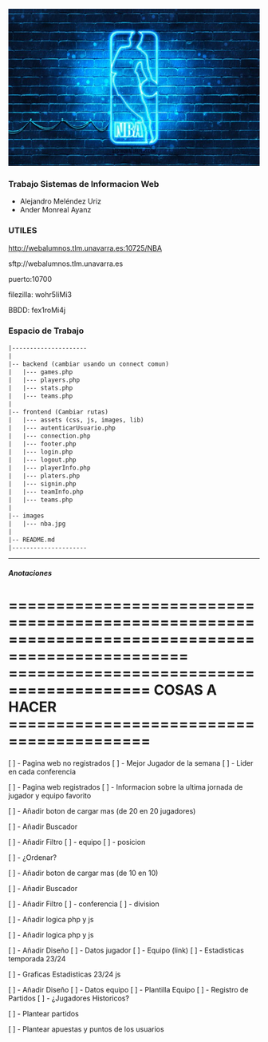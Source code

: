 ![Imagen NBA](images/nba.jpg)


### Trabajo Sistemas de Informacion Web

- Alejandro Meléndez Uriz
- Ander Monreal Ayanz


### UTILES

http://webalumnos.tlm.unavarra.es:10725/NBA

sftp://webalumnos.tlm.unavarra.es

puerto:10700

filezilla: wohr5IiMi3

BBDD: fex1roMi4j


### Espacio de Trabajo
```
|---------------------
|
|-- backend (cambiar usando un connect comun)
|   |--- games.php 
|   |--- players.php 
|   |--- stats.php 
|   |--- teams.php 
|
|-- frontend (Cambiar rutas)
|   |--- assets (css, js, images, lib)
|   |--- autenticarUsuario.php
|   |--- connection.php
|   |--- footer.php
|   |--- login.php
|   |--- logout.php
|   |--- playerInfo.php
|   |--- platers.php
|   |--- signin.php
|   |--- teamInfo.php
|   |--- teams.php
|
|-- images
|   |--- nba.jpg
|
|-- README.md
|---------------------
```

---

##### Anotaciones

=================================================================================================
========================================= COSAS A HACER =========================================
=================================================================================================



<!-- ========== PAGINA PRINCIPAL index.php ========== -->

[ ] - Pagina web no registrados
    [ ] - Mejor Jugador de la semana
    [ ] - Lider en cada conferencia

[ ] - Pagina web registrados
    [ ] - Informacion sobre la ultima jornada de jugador y equipo favorito



<!-- ========== PAGINA JUGADORES jugadores.php ========== -->

[ ] - Añadir boton de cargar mas (de 20 en 20 jugadores)

[ ] - Añadir Buscador

[ ] - Añadir Filtro
    [ ] - equipo
    [ ] - posicion

[ ] - ¿Ordenar?



<!-- ========== PAGINA EQUIPOS equipos.php ========== -->

[ ] - Añadir boton de cargar mas (de 10 en 10)

[ ] - Añadir Buscador

[ ] - Añadir Filtro
    [ ] - conferencia
    [ ] - division



<!-- ========== PAGINA Log In login.php ========== -->

[ ] - Añadir logica php y js



<!-- ========== PAGINA Sign In sigin.php ========== -->

[ ] - Añadir logica php y js



<!-- ========== PAGINA Jugador player.php ========== -->

[ ] - Añadir Diseño
    [ ] - Datos jugador
    [ ] - Equipo (link)
    [ ] - Estadisticas temporada 23/24

[ ] - Graficas Estadisticas 23/24 js


<!-- ========== PAGINA Equipo team.php ========== -->

[ ] - Añadir Diseño
    [ ] - Datos equipo
    [ ] - Plantilla Equipo
    [ ] - Registro de Partidos
    [ ] - ¿Jugadores Historicos?



<!-- ========== PARTIDOS ========== -->

[ ] - Plantear partidos

<!-- ========== APUESTAS ========== -->

[ ] - Plantear apuestas y puntos de los usuarios

<!-- ========== COLECCIONABLES ========== -->







